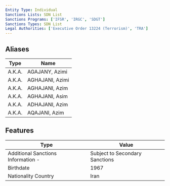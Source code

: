 ```yaml
---
Entity Type: Individual
Sanctions Lists: SDN List
Sanctions Programs: ['IFSR', 'IRGC', 'SDGT']
Sanctions Types: SDN List
Legal Authorities: ['Executive Order 13224 (Terrorism)', 'TRA']
---
```


## Aliases
| Type  | Name      | 
|-------|-----------|
| A.K.A. | AGAJANY, Azimi |
| A.K.A. | AGHAJANI, Azimi |
| A.K.A. | AGHAJANI, Azim |
| A.K.A. | AGHAJANI, Asim |
| A.K.A. | ADHAJANI, Azim |
| A.K.A. | AQAJANI, Azim |

## Features
| Type  | Value      |
|-------|------------|
| Additional Sanctions Information - | Subject to Secondary Sanctions |
| Birthdate | 1967 |
| Nationality Country | Iran |
